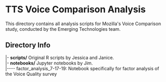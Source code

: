 # TTS Voice Comparison Analysis
This directory contains all analysis scripts for Mozilla's Voice Comparison study, conducted by the Emerging Technologies team.


## Directory Info
|- **scripts/** Original R scripts by Jessica and Janice.  
|- **notebooks/** Jupyter notebooks by Jim.  
|---- factor_analysis_7-17-19: Notebook specifically for factor analysis of the Voice Quality survey
